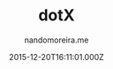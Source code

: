 ---
title: dotX
github: https://github.com/nandomoreirame/dotX
demo: https://nandomoreirame.github.io/dotX/
author: nandomoreira.me
ssg:
  - Jekyll
cms:
  - No Cms
date: 2015-12-20T16:11:01.000Z
description: 💎 Simple & Beautiful Jekyll theme
stale: true
---